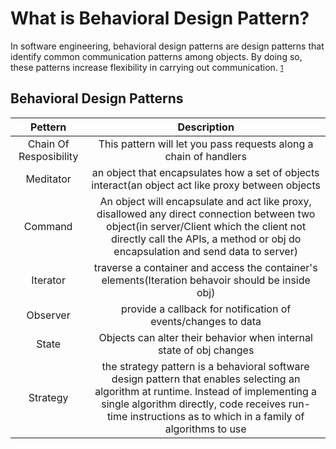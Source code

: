 # What is Behavioral Design Pattern?

In software engineering, behavioral design patterns are design patterns that identify common communication patterns among objects. By doing so, these patterns increase flexibility in carrying out communication.
<small>[1](https://en.wikipedia.org/wiki/Behavioral_pattern)</small>
<br />

## Behavioral Design Patterns

| Pettern | Description |
|:-------:|:-----------:|
|Chain Of Resposibility|This pattern will let  you pass requests along a chain of handlers|
| Meditator | an object that encapsulates how a set of objects interact(an object act like proxy between objects |
| Command | An object will encapsulate and act like proxy, disallowed any direct connection between two object(in server/Client which the client not directly call the APIs, a method or obj do encapsulation and send data to server) |
| Iterator | traverse a container and access the container's elements(Iteration behavoir should be inside obj)|
| Observer | provide a callback for notification of events/changes to data |
| State    | Objects can alter their behavior when internal state of obj changes |
| Strategy | the strategy pattern is a behavioral software design pattern that enables selecting an algorithm at runtime. Instead of implementing a single algorithm directly, code receives run-time instructions as to which in a family of algorithms to use|
